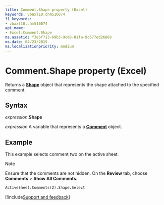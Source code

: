 ```yaml
---
title: Comment.Shape property (Excel)
keywords: vbaxl10.chm516074
f1_keywords:
- vbaxl10.chm516074
api_name:
- Excel.Comment.Shape
ms.assetid: f3e5f713-69b3-9cd8-81fa-9c677ed26869
ms.date: 04/23/2019
ms.localizationpriority: medium
---
```



# Comment.Shape property (Excel)

Returns a **[Shape](Excel.Shape.md)** object that represents the shape attached to the specified comment.


## Syntax

_expression_.**Shape**

_expression_ A variable that represents a **[Comment](Excel.Comment.md)** object.


## Example

This example selects comment two on the active sheet.

> [!NOTE] 
> Ensure that the comments are not hidden. On the **Review** tab, choose **Comments** > **Show All Comments**.

```vb
ActiveSheet.Comments(2).Shape.Select
```




[!include[Support and feedback](~/includes/feedback-boilerplate.md)]